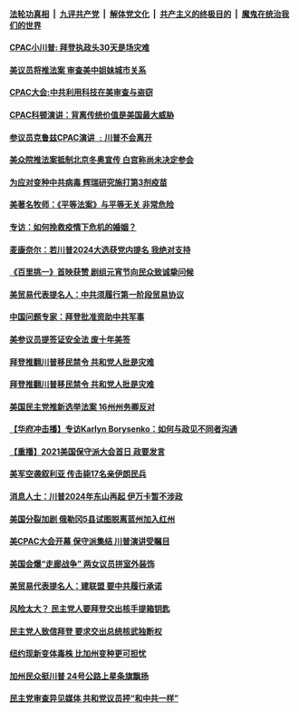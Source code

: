 

####  [法轮功真相](../../../../basic/blob/master/README.md?t=02270801) &nbsp;|&nbsp; [九评共产党](../../../../9ping.md/blob/master/README.md?t=02270801) &nbsp;|&nbsp; [解体党文化](../../../../jtdwh.md/blob/master/README.md?t=02270801)  &nbsp;|&nbsp; [共产主义的终极目的](../../../../gczydzjmd.md/blob/master/README.md?t=02270801) &nbsp;|&nbsp; [魔鬼在统治我们的世界](../../../../mgztzwmdsj.md/blob/master/README.md?t=02270801) 

#### [CPAC小川普: 拜登执政头30天是场灾难](../pages/prog203/a103062965.md?t=02270801) 

#### [美议员将推法案 审查美中姐妹城市关系](../pages/prog203/a103062960.md?t=02270801) 

#### [CPAC大会:中共利用科技在美审查与盗窃](../pages/prog203/a103062952.md?t=02270801) 

#### [CPAC科顿演讲：背离传统价值是美国最大威胁](../pages/prog203/a103062926.md?t=02270801) 

#### [参议员克鲁兹CPAC演讲 ﹕川普不会离开](../pages/prog203/a103062906.md?t=02270801) 

#### [美众院推法案抵制北京冬奥宣传 白宫称尚未决定参会](../pages/prog203/a103062852.md?t=02270801) 

#### [为应对变种中共病毒 辉瑞研究施打第3剂疫苗](../pages/prog203/a103062845.md?t=02270801) 

#### [美著名牧师：《平等法案》与平等无关 非常危险](../pages/prog203/a103062579.md?t=02270801) 

#### [专访：如何挽救疫情下危机的婚姻？](../pages/prog203/a103062840.md?t=02270801) 

#### [麦康奈尔：若川普2024大选获党内提名 我绝对支持](../pages/prog203/a103062793.md?t=02270801) 

#### [《百里挑一》首映获赞 剧组元宵节向民众致诚挚问候](../pages/prog203/a103062750.md?t=02270801) 

#### [美贸易代表提名人：中共须履行第一阶段贸易协议](../pages/prog203/a103062654.md?t=02270801) 

#### [中国问题专家：拜登批准资助中共军事](../pages/prog203/a103062583.md?t=02270801) 

#### [美参议员提签证安全法 废十年美签](../pages/prog203/a103062726.md?t=02270801) 

#### [拜登推翻川普移民禁令 共和党人批是灾难](../pages/prog203/a103062652.md?t=02270801) 

#### [拜登推翻川普移民禁令 共和党人批是灾难](../pages/prog203/a103062622.md?t=02270801) 

#### [美国民主党推新选举法案 16州州务卿反对](../pages/prog203/a103062620.md?t=02270801) 

#### [【华府冲击播】专访Karlyn Borysenko：如何与政见不同者沟通](../pages/prog203/a103062616.md?t=02270801) 

#### [【重播】2021美国保守派大会首日 政要发言](../pages/prog203/a103062315.md?t=02270801) 

#### [美军空袭叙利亚 传击毙17名亲伊朗民兵](../pages/prog203/a103062400.md?t=02270801) 

#### [消息人士：川普2024年东山再起 伊万卡暂不涉政](../pages/prog203/a103062306.md?t=02270801) 

#### [美国分裂加剧 俄勒冈5县试图脱离蓝州加入红州](../pages/prog203/a103062100.md?t=02270801) 

#### [美CPAC大会开幕 保守派集结 川普演讲受瞩目](../pages/prog203/a103062164.md?t=02270801) 

#### [美国会爆“走廊战争” 两女议员拼室外装饰](../pages/prog203/a103062048.md?t=02270801) 

#### [美贸易代表提名人：建联盟 要中共履行承诺](../pages/prog203/a103062112.md?t=02270801) 

#### [风险太大？ 民主党人要拜登交出核手提箱钥匙](../pages/prog203/a103061837.md?t=02270801) 

#### [民主党人致信拜登 要求交出总统核武独断权](../pages/prog203/a103062028.md?t=02270801) 

#### [纽约现新变体毒株 比加州变种更可担忧](../pages/prog203/a103061977.md?t=02270801) 

#### [加州民众挺川普 24号公路上星条旗飘扬](../pages/prog203/a103061931.md?t=02270801) 

#### [民主党审查异见媒体 共和党议员抨“和中共一样”](../pages/prog203/a103061841.md?t=02270801) 

